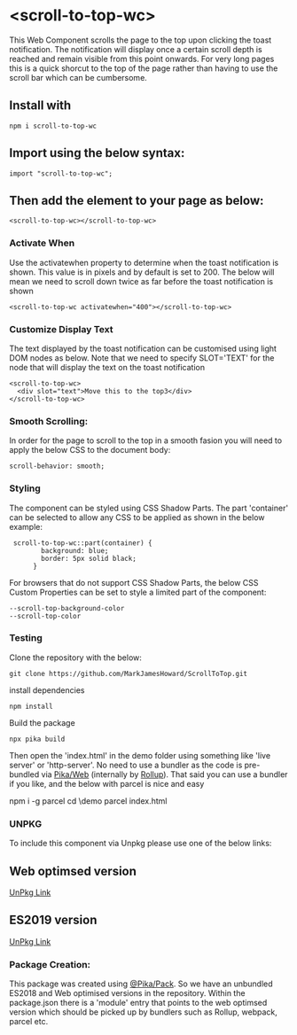 # \<scroll-to-top-wc\>

This Web Component scrolls the page to the top upon clicking the toast notification. The notification will display once a certain scroll depth is reached and remain visible from this point onwards. For very long pages this is a quick shorcut to the top of the page rather than having to use the scroll bar which can be cumbersome.

## Install with

```
npm i scroll-to-top-wc
```

## Import using the below syntax:

```
import "scroll-to-top-wc";
```

## Then add the element to your page as below:

```
<scroll-to-top-wc></scroll-to-top-wc>
```

### Activate When

Use the activatewhen property to determine when the toast notification is shown. This value is in pixels and by default is set to 200. The below will mean we need to scroll down twice as far before the toast notification is shown

```
<scroll-to-top-wc activatewhen="400"></scroll-to-top-wc>
```

### Customize Display Text

The text displayed by the toast notification can be customised using light DOM nodes as below. Note that we need to specify SLOT='TEXT' for the node that will display the text on the toast notification

```
<scroll-to-top-wc>
  <div slot="text">Move this to the top3</div>
</scroll-to-top-wc>
```

### Smooth Scrolling:

In order for the page to scroll to the top in a smooth fasion you will need to apply the below CSS to the document body:

```
scroll-behavior: smooth;
```

### Styling

The component can be styled using CSS Shadow Parts. The part 'container' can be selected to allow any CSS to be applied as shown in the below example:

```
 scroll-to-top-wc::part(container) {
        background: blue;
        border: 5px solid black;
      }
```

For browsers that do not support CSS Shadow Parts, the below CSS Custom Properties can be set to style a limited part of the component:

```
--scroll-top-background-color
--scroll-top-color
```

### Testing

Clone the repository with the below:

```
git clone https://github.com/MarkJamesHoward/ScrollToTop.git
```

install dependencies

```
npm install
```

Build the package

```
npx pika build
```

Then open the 'index.html' in the demo folder using something like 'live server' or 'http-server'. No need to use a bundler as the code is pre-bundled via [Pika/Web](https://www.pika.dev/blog/pika-web-a-future-without-webpack/) (internally by [Rollup](https://rollupjs.org/)). That said you can use a bundler if you like, and the below with parcel is nice and easy

npm i -g parcel
cd \demo
parcel index.html

### UNPKG

To include this component via Unpkg please use one of the below links:

## Web optimsed version

[UnPkg Link](https://unpkg.com/scroll-to-top-wc@latest/dist-web/index.js)

## ES2019 version

[UnPkg Link](https://unpkg.com/scroll-to-top-wc@latest/dist-src/index.js)

### Package Creation:

This package was created using [@Pika/Pack](https://www.pika.dev/blog/introducing-pika-pack/). So we have an unbundled ES2018 and Web optimised versions in the repository. Within the package.json there is a 'module' entry that points to the web optimsed version which should be picked up by bundlers such as Rollup, webpack, parcel etc.
